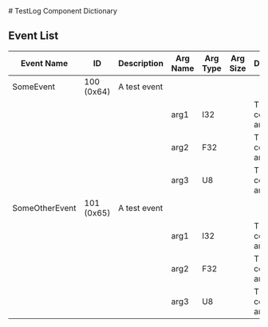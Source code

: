 <title>TestLog Component Dictionary</title>
# TestLog Component Dictionary



## Event List

|Event Name|ID|Description|Arg Name|Arg Type|Arg Size|Description
|---|---|---|---|---|---|---|
|SomeEvent|100 (0x64)|A test event| | | | |
| | | |arg1|I32||The I32 command argument|
| | | |arg2|F32||The F32 command argument|
| | | |arg3|U8||The U8 command argument|
|SomeOtherEvent|101 (0x65)|A test event| | | | |
| | | |arg1|I32||The I32 command argument|
| | | |arg2|F32||The F32 command argument|
| | | |arg3|U8||The U8 command argument|

